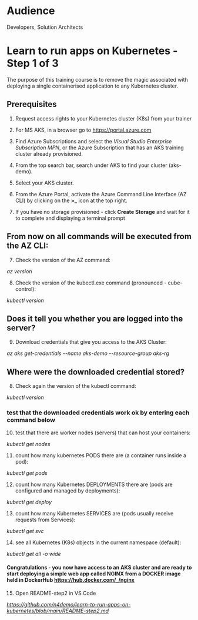 # Audience
Developers, Solution Architects

# Learn to run apps on Kubernetes - Step 1 of 3

The purpose of this training course is to remove the magic associated with deploying a single containerised application to any Kubernetes cluster.

## Prerequisites

1. Request access rights to your Kubernetes cluster (K8s) from your trainer
2. For MS AKS, in a browser go to https://portal.azure.com
3. Find Azure Subscriptions and select the *Visual Studio Enterprise Subscription MPN*, or the Azure Subscription that has an AKS training cluster already provisioned.  
4. From the top search bar, search under AKS to find your cluster (aks-demo).
5. Select your AKS cluster.

6. From the Azure Portal, activate the Azure Command Line Interface (AZ CLI) by clicking on the  **>_** icon at the top right.

7. If you have no storage provisioned - click **Create Storage** and wait for it to complete and displaying a terminal prompt

## From now on all commands will be executed from the AZ CLI:

7. Check the version of the AZ command:

*az version*

8. Check the version of the kubectl.exe command (pronounced - cube-control):

*kubectl version*

## Does it tell you whether you are logged into the server?

9. Download credentials that give you access to the AKS Cluster:

*az aks get-credentials --name aks-demo --resource-group aks-rg*

## Where were the downloaded credential stored?

8. Check again the version of the kubectl command:

*kubectl version*

### test that the downloaded credentials work ok by entering each command below

10. test that there are worker nodes (servers) that can host your containers:

*kubectl get nodes*

11. count how many  kubernetes PODS there are (a container runs inside a pod):

*kubectl get pods*

12. count how many Kubernetes DEPLOYMENTS there are (pods are configured and managed by deployments):

*kubectl get deploy*

13. count how many Kubernetes SERVICES are (pods usually receive requests from Services):

*kubectl get svc*

14. see all Kubernetes (K8s) objects in the current namespace (default):

*kubectl get all -o wide*

#### Congratulations - you now have access to an AKS cluster and are ready to start deploying a simple web app called NGINX from a DOCKER image held in DockerHub https://hub.docker.com/_/nginx

15. Open README-step2 in VS Code

*https://github.com/n4demo/learn-to-run-apps-on-kubernetes/blob/main/README-step2.md*







